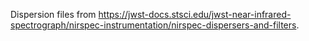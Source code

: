 Dispersion files from https://jwst-docs.stsci.edu/jwst-near-infrared-spectrograph/nirspec-instrumentation/nirspec-dispersers-and-filters.

